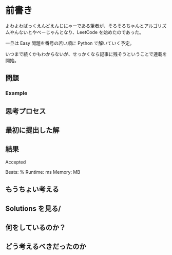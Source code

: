 # 前書き

よわよわばっくえんどえんじにゃーである筆者が、そろそろちゃんとアルゴリズムやんないとやべーじゃんとなり、LeetCode を始めたのであった。

一旦は Easy 問題を番号の若い順に Python で解いていく予定。

いつまで続くかもわからないが、せっかくなら記事に残そうということで連載を開始。

## 問題

### Example

## 思考プロセス

## 最初に提出した解

## 結果

Accepted

Beats: %
Runtime: ms
Memory: MB

## もうちょい考える

## Solutions を見る/

## 何をしているのか？

## どう考えるべきだったのか
